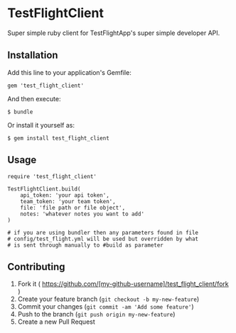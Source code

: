 # TestFlightClient

Super simple ruby client for TestFlightApp's super simple developer API.

## Installation

Add this line to your application's Gemfile:

    gem 'test_flight_client'

And then execute:

    $ bundle

Or install it yourself as:

    $ gem install test_flight_client

## Usage

    require 'test_flight_client'

    TestFlightClient.build(
        api_token: 'your api token',
        team_token: 'your team token',
        file: 'file path or file object',
        notes: 'whatever notes you want to add'
    )
    
    # if you are using bundler then any parameters found in file
    # config/test_flight.yml will be used but overridden by what
    # is sent through manually to #build as parameter

## Contributing

1. Fork it ( https://github.com/[my-github-username]/test_flight_client/fork )
2. Create your feature branch (`git checkout -b my-new-feature`)
3. Commit your changes (`git commit -am 'Add some feature'`)
4. Push to the branch (`git push origin my-new-feature`)
5. Create a new Pull Request
